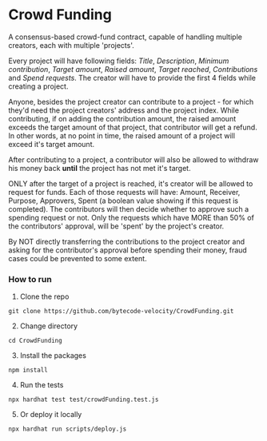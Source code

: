 # Crowd Funding
A consensus-based crowd-fund contract, capable of handling multiple creators, each with multiple 'projects'.

Every project will have following fields: *Title*, *Description*, *Minimum contribution*, *Target amount*, *Raised amount*, *Target reached*, *Contributions* and *Spend requests*. The creator will have to provide the first 4 fields while creating a project.

Anyone, besides the project creator can contribute to a project - for which they'd need the project creators' address and the project index.
While contributing, if on adding the contribution amount, the raised amount exceeds the target amount of that project, that contributor will get a refund. In other words, at no point in time, the raised amount of a project will exceed it's target amount.

After contributing to a project, a contributor will also be allowed to withdraw his money back **until** the project has not met it's target.

ONLY after the target of a project is reached, it's creator will be allowed to request for funds. Each of those requests will have: Amount, Receiver, Purpose, Approvers, Spent (a boolean value showing if this request is completed).
The contributors will then decide whether to approve such a spending request or not. Only the requests which have MORE than 50% of the contributors' approval, will be 'spent' by the project's creator.

By NOT directly transferring the contributions to the project creator and asking for the contributor's approval before spending their money, fraud cases could be prevented to some extent.

### How to run
1. Clone the repo
```
git clone https://github.com/bytecode-velocity/CrowdFunding.git
```
2. Change directory
```
cd CrowdFunding
```
3. Install the packages
```
npm install
```
4. Run the tests
```
npx hardhat test test/crowdFunding.test.js
```
5. Or deploy it locally
```
npx hardhat run scripts/deploy.js
```

